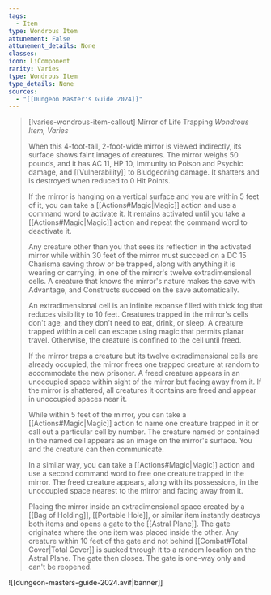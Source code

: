 ```yaml
---
tags:
  - Item
type: Wondrous Item
attunement: False
attunement_details: None
classes:
icon: LiComponent
rarity: Varies
type: Wondrous Item
type_details: None
sources: 
  - "[[Dungeon Master's Guide 2024]]"
---
```

>[!varies-wondrous-item-callout] Mirror of Life Trapping
>_Wondrous Item, Varies_
>
>When this 4-foot-tall, 2-foot-wide mirror is viewed indirectly, its surface shows faint images of creatures. The mirror weighs 50 pounds, and it has AC 11, HP 10, Immunity to Poison and Psychic damage, and [[Vulnerability]] to Bludgeoning damage. It shatters and is destroyed when reduced to 0 Hit Points.
>
>If the mirror is hanging on a vertical surface and you are within 5 feet of it, you can take a [[Actions#Magic\|Magic]] action and use a command word to activate it. It remains activated until you take a [[Actions#Magic\|Magic]] action and repeat the command word to deactivate it.
>
>Any creature other than you that sees its reflection in the activated mirror while within 30 feet of the mirror must succeed on a DC 15 Charisma saving throw or be trapped, along with anything it is wearing or carrying, in one of the mirror's twelve extradimensional cells. A creature that knows the mirror's nature makes the save with Advantage, and Constructs succeed on the save automatically.
>
>An extradimensional cell is an infinite expanse filled with thick fog that reduces visibility to 10 feet. Creatures trapped in the mirror's cells don't age, and they don't need to eat, drink, or sleep. A creature trapped within a cell can escape using magic that permits planar travel. Otherwise, the creature is confined to the cell until freed.
>
>If the mirror traps a creature but its twelve extradimensional cells are already occupied, the mirror frees one trapped creature at random to accommodate the new prisoner. A freed creature appears in an unoccupied space within sight of the mirror but facing away from it. If the mirror is shattered, all creatures it contains are freed and appear in unoccupied spaces near it.
>
>While within 5 feet of the mirror, you can take a [[Actions#Magic\|Magic]] action to name one creature trapped in it or call out a particular cell by number. The creature named or contained in the named cell appears as an image on the mirror's surface. You and the creature can then communicate.
>
>In a similar way, you can take a [[Actions#Magic\|Magic]] action and use a second command word to free one creature trapped in the mirror. The freed creature appears, along with its possessions, in the unoccupied space nearest to the mirror and facing away from it.
>
>Placing the mirror inside an extradimensional space created by a [[Bag of Holding]], [[Portable Hole]], or similar item instantly destroys both items and opens a gate to the [[Astral Plane]]. The gate originates where the one item was placed inside the other. Any creature within 10 feet of the gate and not behind [[Combat#Total Cover\|Total Cover]] is sucked through it to a random location on the Astral Plane. The gate then closes. The gate is one-way only and can't be reopened.
>


![[dungeon-masters-guide-2024.avif|banner]]